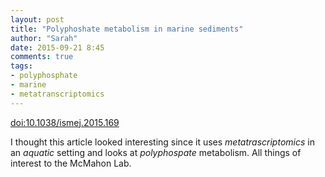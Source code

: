 ```yaml
---
layout: post
title: "Polyphoshate metabolism in marine sediments"
author: "Sarah"
date: 2015-09-21 8:45
comments: true
tags:
- polyphosphate
- marine
- metatranscriptomics
---
```


[doi:10.1038/ismej.2015.169](http://www.nature.com/ismej/journal/vaop/ncurrent/full/ismej2015169a.html)

I thought this article looked interesting since it uses *metatrascriptomics* in an *aquatic* setting and looks at *polyphospate* metabolism. All things of interest to the McMahon Lab.
